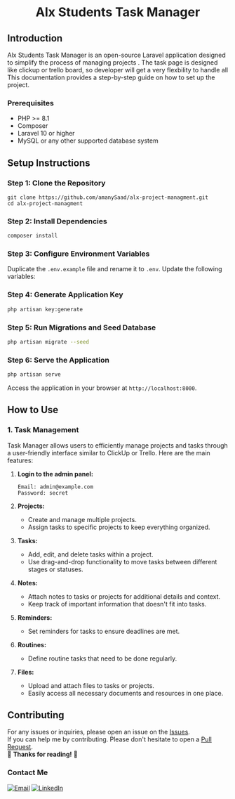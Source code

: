 <h1 align="center">Alx Students Task Manager</h1>

## Introduction
Alx Students Task Manager is an open-source Laravel application designed to simplify the process of managing projects . The task page is designed like clickup or trello board, so developer will get a very flexbility to handle all This documentation provides a step-by-step guide on how to set up the project.

### Prerequisites
- PHP >= 8.1
- Composer
- Laravel 10 or higher
- MySQL or any other supported database system

## Setup Instructions

### Step 1: Clone the Repository
```
git clone https://github.com/amanySaad/alx-project-managment.git
cd alx-project-managment
```

### Step 2: Install Dependencies
```bash
composer install
```

### Step 3: Configure Environment Variables
Duplicate the `.env.example` file and rename it to `.env`. Update the following variables:


### Step 4: Generate Application Key
```bash
php artisan key:generate
```

### Step 5: Run Migrations and Seed Database
```bash
php artisan migrate --seed
```

### Step 6: Serve the Application
```bash
php artisan serve
```

Access the application in your browser at `http://localhost:8000`.


## How to Use

### 1. Task Management
Task Manager allows users to efficiently manage projects and tasks through a user-friendly interface similar to ClickUp or Trello. Here are the main features:

1. **Login to the admin panel:**
    ```
    Email: admin@example.com
    Password: secret
    ```

2. **Projects:**
   - Create and manage multiple projects.
   - Assign tasks to specific projects to keep everything organized.

3. **Tasks:**
   - Add, edit, and delete tasks within a project.
   - Use drag-and-drop functionality to move tasks between different stages or statuses.

4. **Notes:**
   - Attach notes to tasks or projects for additional details and context.
   - Keep track of important information that doesn't fit into tasks.

5. **Reminders:**
   - Set reminders for tasks to ensure deadlines are met.

6. **Routines:**
   - Define routine tasks that need to be done regularly.

7. **Files:**
   - Upload and attach files to tasks or projects.
   - Easily access all necessary documents and resources in one place.


## Contributing
For any issues or inquiries, please open an issue on the [Issues](https://github.com/amanySaad/alx-project-managment/issues).<br/>
If you can help me by contributing. Please don't hesitate to open a [Pull Request](https://github.com/amanySaad/alx-project-managment/pulls).<br/>
🎉 **Thanks for reading!** 🌟  



### Contact Me
[![Email](https://img.shields.io/badge/Gmail-D14836?style=for-the-badge&logo=gmail&logoColor=white)](mailto:eng.am.aboelella@gmail.com)
[![LinkedIn](https://img.shields.io/badge/LinkedIn-0077B5?style=for-the-badge&logo=linkedin&logoColor=white)](https://www.linkedin.com/in/amany-abolella-93646546)
